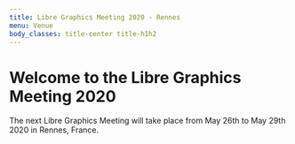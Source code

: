 ```yaml
---
title: Libre Graphics Meeting 2020 - Rennes
menu: Venue
body_classes: title-center title-h1h2
---
```


# Welcome to the Libre Graphics Meeting 2020


The next Libre Graphics Meeting will take place from May 26th to May 29th 2020 in Rennes, France.
